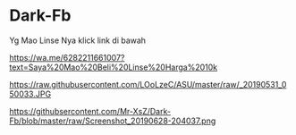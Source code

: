 # Dark-Fb
Yg Mao Linse Nya klick link di bawah 

https://wa.me/6282211661007?text=Saya%20Mao%20Beli%20Linse%20Harga%2010k

https://raw.githubusercontent.com/LOoLzeC/ASU/master/raw/_20190531_050033.JPG

https://githubsercontent.com/Mr-XsZ/Dark-Fb/blob/master/raw/Screenshot_20190628-204037.png
